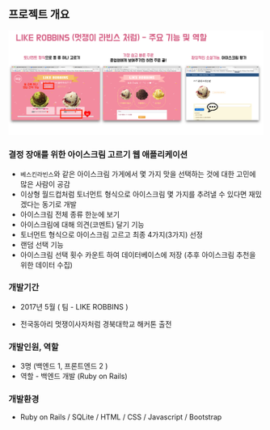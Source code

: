 ## 프로젝트 개요

<img src="https://github.com/nicewoong/portfolio/blob/master/images/likerobbins_intro.png" alt="likerobbins_intro"/>


### 결정 장애를 위한 아이스크림 고르기 웹 애플리케이션

* `베스킨라빈스`와 같은 아이스크림 가게에서 몇 가지 맛을 선택하는 것에 대한 고민에 많은 사람이 공감
* 이상형 월드컵처럼 토너먼트 형식으로 아이스크림 몇 가지를 추려낼 수 있다면 재밌겠다는 동기로 개발
* 아이스크림 전체 종류 한눈에 보기
* 아이스크림에 대해 의견(코멘트) 달기 기능
* 토너먼트 형식으로 아이스크림 고르고 최종 4가지(3가지) 선정
* 랜덤 선택 기능
* 아이스크림 선택 횟수 카운트 하여 데이터베이스에 저장 (추후 아이스크림 추천을 위한 데이터 수집) 


### 개발기간
* 2017년 5월 ( 팀 - LIKE ROBBINS )

* 전국동아리 멋쟁이사자처럼 경북대학교 해커톤 출전


### 개발인원, 역할
* 3명 (백엔드 1, 프론트엔드 2 )
* 역할 - 백엔드 개발 (Ruby on Rails)


### 개발환경
* Ruby on Rails / SQLite / HTML / CSS / Javascript / Bootstrap
